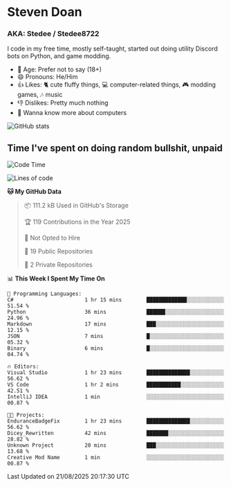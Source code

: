 # Steven Doan
### AKA: Stedee / Stedee8722
I code in my free time, mostly self-taught, started out doing utility Discord bots on Python, and game modding.

- 🤔 Age: Prefer not to say (18+)
- 😄 Pronouns: He/Him
- 👍 Likes: 🐈 cute fluffy things, 💻 computer-related things, 🎮 modding games, 🎶 music
- 👎 Dislikes: Pretty much nothing
- 🥹 Wanna know more about computers

![GitHub stats](https://github-readme-stats-iota-mocha-40.vercel.app/api?username=Stedee8722&show=prs_merged,prs_merged_percentage&show_icons=true&theme=transparent)

## Time I've spent on doing random bullshit, unpaid
<!--START_SECTION:Time I've spent on doing random bullshit, unpaid-->
![Code Time](http://img.shields.io/badge/Code%20Time-308%20hrs%2033%20mins-blue)

![Lines of code](https://img.shields.io/badge/From%20Hello%20World%20I%27ve%20Written-87.2%20thousand%20lines%20of%20code-blue)

**🐱 My GitHub Data** 

> 📦 111.2 kB Used in GitHub's Storage 
 > 
> 🏆 119 Contributions in the Year 2025
 > 
> 🚫 Not Opted to Hire
 > 
> 📜 19 Public Repositories 
 > 
> 🔑 2 Private Repositories 
 > 
📊 **This Week I Spent My Time On** 

```text
💬 Programming Languages: 
C#                       1 hr 15 mins        █████████████░░░░░░░░░░░░   51.54 % 
Python                   36 mins             ██████░░░░░░░░░░░░░░░░░░░   24.96 % 
Markdown                 17 mins             ███░░░░░░░░░░░░░░░░░░░░░░   12.15 % 
JSON                     7 mins              █░░░░░░░░░░░░░░░░░░░░░░░░   05.32 % 
Binary                   6 mins              █░░░░░░░░░░░░░░░░░░░░░░░░   04.74 % 

🔥 Editors: 
Visual Studio            1 hr 23 mins        ██████████████░░░░░░░░░░░   56.62 % 
VS Code                  1 hr 2 mins         ███████████░░░░░░░░░░░░░░   42.51 % 
IntelliJ IDEA            1 min               ░░░░░░░░░░░░░░░░░░░░░░░░░   00.87 % 

🐱‍💻 Projects: 
EnduranceBadgeFix        1 hr 23 mins        ██████████████░░░░░░░░░░░   56.62 % 
Dicey_Rewritten          42 mins             ███████░░░░░░░░░░░░░░░░░░   28.82 % 
Unknown Project          20 mins             ███░░░░░░░░░░░░░░░░░░░░░░   13.68 % 
Creative Mod Name        1 min               ░░░░░░░░░░░░░░░░░░░░░░░░░   00.87 % 
```


 Last Updated on 21/08/2025 20:17:30 UTC
<!--END_SECTION:Time I've spent on doing random bullshit, unpaid-->
